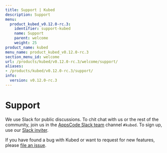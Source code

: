 ```yaml
---
title: Support | Kubed
description: Support
menu:
  product_kubed_v0.12.0-rc.3:
    identifier: support-kubed
    name: Support
    parent: welcome
    weight: 25
product_name: kubed
menu_name: product_kubed_v0.12.0-rc.3
section_menu_id: welcome
url: /products/kubed/v0.12.0-rc.3/welcome/support/
aliases:
- /products/kubed/v0.12.0-rc.3/support/
info:
  version: v0.12.0-rc.3
---
```


# Support

We use Slack for public discussions. To chit chat with us or the rest of the community, join us in the [AppsCode Slack team](https://appscode.slack.com/messages/C6HSHCKBL/details/) channel `#kubed`. To sign up, use our [Slack inviter](https://slack.appscode.com/).

If you have found a bug with Kubed or want to request for new features, please [file an issue](https://github.com/appscode/kubed/issues/new).
